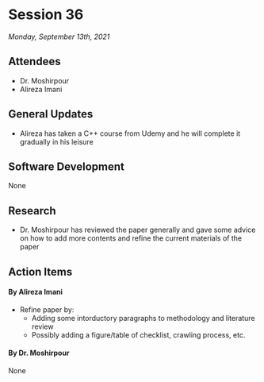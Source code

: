 # Session 36
*Monday, September 13th, 2021*

## Attendees

- Dr. Moshirpour
- Alireza Imani

## General Updates

- Alireza has taken a C++ course from Udemy and he will complete it gradually in his leisure

## Software Development

None

## Research

- Dr. Moshirpour has reviewed the paper generally and gave some advice on how to add more contents and refine the current materials of the paper

## Action Items

#### By Alireza Imani

- Refine paper by:
  - Adding some intorductory paragraphs to methodology and literature review
  - Possibly adding a figure/table of checklist, crawling process, etc.

#### By Dr. Moshirpour
None
